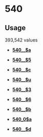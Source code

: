 # 540

## Usage

393,542 values

-   **[540\_\_$a](../../tags/540/540__a-1.md)**  

-   **[540\_\_$5](../../tags/540/540__5-2.md)**  

-   **[540\_\_$c](../../tags/540/540__c-3.md)**  

-   **[540\_\_$u](../../tags/540/540__u-4.md)**  

-   **[540\_\_$3](../../tags/540/540__3-5.md)**  

-   **[540\_\_$6](../../tags/540/540__6-6.md)**  

-   **[540\_\_$b](../../tags/540/540__b-7.md)**  

-   **[540\_0$a](../../tags/540/540_0a-8.md)**  

-   **[540\_\_$d](../../tags/540/540__d-9.md)**  



